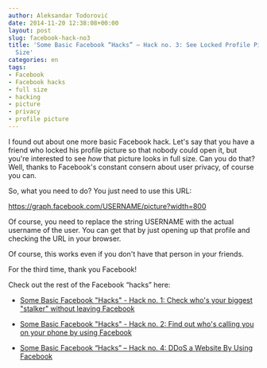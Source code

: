 ```yaml
---
author: Aleksandar Todorović
date: 2014-11-20 12:38:08+00:00
layout: post
slug: facebook-hack-no3
title: 'Some Basic Facebook “Hacks” – Hack no. 3: See Locked Profile Picture in Full
  Size'
categories: en
tags:
- Facebook
- Facebook hacks
- full size
- hacking
- picture
- privacy
- profile picture
---
```


I found out about one more basic Facebook hack. Let's say that you have a friend who locked his profile picture so that nobody could open it, but you're interested to see _how_ that picture looks in full size. Can you do that? Well, thanks to Facebook's constant consern about user privacy, of course you can.

So, what you need to do? You just need to use this URL:

https://graph.facebook.com/USERNAME/picture?width=800

Of course, you need to replace the string USERNAME with the actual username of the user. You can get that by just opening up that profile and checking the URL in your browser.

Of course, this works even if you don't have that person in your friends.

For the third time, thank you Facebook!

Check out the rest of the Facebook “hacks” here:




  * [Some Basic Facebook "Hacks" - Hack no. 1: Check who's your biggest "stalker" without leaving Facebook](https://aleksandartodorovic.wordpress.com/2014/11/13/facebook-hack-no1/)


  * [Some Basic Facebook "Hacks" - Hack no. 2: Find out who's calling you on your phone by using Facebook](https://aleksandartodorovic.wordpress.com/2014/11/13/facebook-hack-no2/)


  * [Some Basic Facebook “Hacks” – Hack no. 4: DDoS a Website By Using Facebook](https://aleksandartodorovic.wordpress.com/2014/12/15/facebook-hack-no4/)
